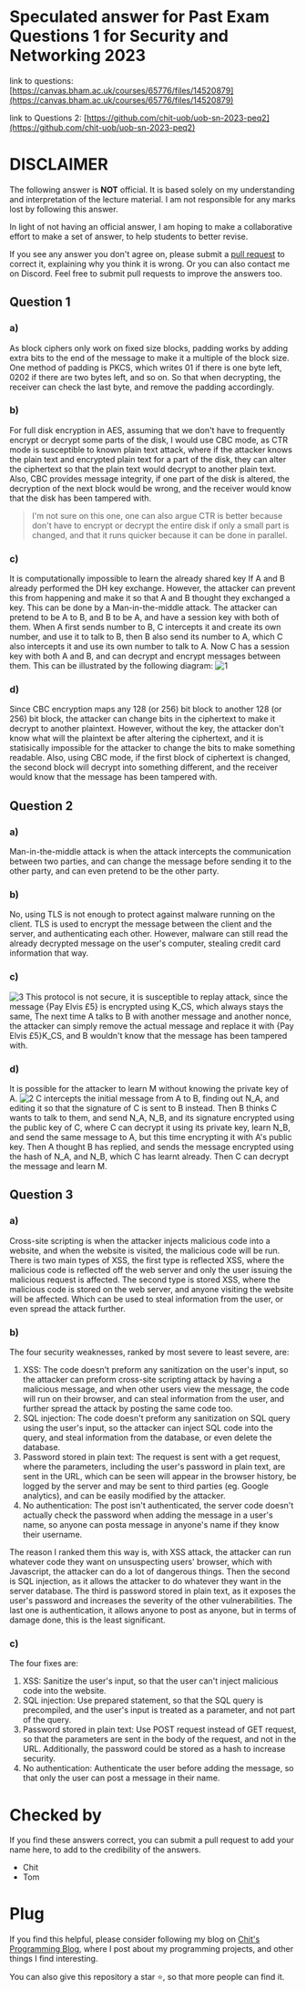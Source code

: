 # Speculated answer for Past Exam Questions 1 for Security and Networking 2023
link to questions: [https://canvas.bham.ac.uk/courses/65776/files/14520879](https://canvas.bham.ac.uk/courses/65776/files/14520879)

link to Questions 2: [https://github.com/chit-uob/uob-sn-2023-peq2](https://github.com/chit-uob/uob-sn-2023-peq2)

# DISCLAIMER
The following answer is **NOT** official. It is based solely on my understanding and interpretation of the lecture material. I am not responsible for any marks lost by following this answer.

In light of not having an official answer, I am hoping to make a collaborative effort to make a set of answer, to help students to better revise.

If you see any answer you don't agree on, please submit a [pull request](https://docs.github.com/en/pull-requests/collaborating-with-pull-requests/proposing-changes-to-your-work-with-pull-requests/creating-a-pull-request) to correct it, explaining why you think it is wrong. Or you can also contact me on Discord. Feel free to submit pull requests to improve the answers too.

## Question 1
### a)
As block ciphers only work on fixed size blocks, padding works by adding extra bits to the end of the message to make it a multiple of the block size. One method of padding is PKCS, which writes 01 if there is one byte left, 0202 if there are two bytes left, and so on. So that when decrypting, the receiver can check the last byte, and remove the padding accordingly.

### b)
For full disk encryption in AES, assuming that we don't have to frequently encrypt or decrypt some parts of the disk, I would use CBC mode, as CTR mode is susceptible to known plain text attack, where if the attacker knows the plain text and encrypted plain text for a part of the disk, they can alter the ciphertext so that the plain text would decrypt to another plain text. Also, CBC provides message integrity, if one part of the disk is altered, the decryption of the next block would be wrong, and the receiver would know that the disk has been tampered with.
> I'm not sure on this one, one can also argue CTR is better because don't have to encrypt or decrypt the entire disk if only a small part is changed, and that it runs quicker because it can be done in parallel. 

### c)
It is computationally impossible to learn the already shared key If A and B already performed the DH key exchange. However, the attacker can prevent this from happening and make it so that A and B thought they exchanged a key. This can be done by a Man-in-the-middle attack. The attacker can pretend to be A to B, and B to be A, and have a session key with both of them. When A first sends number to B, C intercepts it and create its own number, and use it to talk to B, then B also send its number to A, which C also intercepts it and use its own number to talk to A. Now C has a session key with both A and B, and can decrypt and encrypt messages between them.
This can be illustrated by the following diagram:
![1](https://github.com/chit-uob/uob-sn-2023-peq1/blob/main/img/1.png?raw=true)

### d)
Since CBC encryption maps any 128 (or 256) bit block to another 128 (or 256) bit block, the attacker can change bits in the ciphertext to make it decrypt to another plaintext. However, without the key, the attacker don't know what will the plaintext be after altering the ciphertext, and it is statisically impossible for the attacker to change the bits to make something readable. Also, using CBC mode, if the first block of ciphertext is changed, the second block will decrypt into something different, and the receiver would know that the message has been tampered with.

## Question 2
### a)
Man-in-the-middle attack is when the attack intercepts the communication between two parties, and can change the message before sending it to the other party, and can even pretend to be the other party.

### b)
No, using TLS is not enough to protect against malware running on the client. TLS is used to encrypt the message between the client and the server, and authenticating each other. However, malware can still read the already decrypted message on the user's computer, stealing credit card information that way.

### c)
![3](http://github.com/chit-uob/uob-sn-2023-peq1/blob/main/img/3.jpg?raw=true)
This protocol is not secure, it is susceptible to replay attack, since the message {Pay Elvis £5} is encrypted using K_CS, which always stays the same, The next time A talks to B with another message and another nonce, the attacker can simply remove the actual message and replace it with {Pay Elvis £5}K_CS, and B wouldn't know that the message has been tampered with.

### d)
It is possible for the attacker to learn M without knowing the private key of A.
![2](https://github.com/chit-uob/uob-sn-2023-peq1/blob/main/img/2.png?raw=true)
C intercepts the initial message from A to B, finding out N_A, and editing it so that the signature of C is sent to B instead. Then B thinks C wants to talk to them, and send N_A, N_B, and its signature encrypted using the public key of C, where C can decrypt it using its private key, learn N_B, and send the same message to A, but this time encrypting it with A's public key. Then A thought B has replied, and sends the message encrypted using the hash of N_A, and N_B, which C has learnt already. Then C can decrypt the message and learn M.

## Question 3
### a)
Cross-site scripting is when the attacker injects malicious code into a website, and when the website is visited, the malicious code will be run. There is two main types of XSS, the first type is reflected XSS, where the malicious code is reflected off the web server and only the user issuing the malicious request is affected. The second type is stored XSS, where the malicious code is stored on the web server, and anyone visiting the website will be affected. Which can be used to steal information from the user, or even spread the attack further.


### b)
The four security weaknesses, ranked by most severe to least severe, are:
1. XSS: The code doesn't preform any sanitization on the user's input, so the attacker can preform cross-site scripting attack by having a malicious message, and when other users view the message, the code will run on their browser, and can steal information from the user, and further spread the attack by posting the same code too.
2. SQL injection: The code doesn't preform any sanitization on SQL query using the user's input, so the attacker can inject SQL code into the query, and steal information from the database, or even delete the database.
3. Password stored in plain text: The request is sent with a get request, where the parameters, including the user's password in plain text, are sent in the URL, which can be seen will appear in the browser history, be logged by the server and may be sent to third parties (eg. Google analytics), and can be easily modified by the attacker.
4. No authentication: The post isn't authenticated, the server code doesn't actually check the password when adding the message in a user's name, so anyone can posta message in anyone's name if they know their username.

The reason I ranked them this way is, with XSS attack, the attacker can run whatever code they want on unsuspecting users' browser, which with Javascript, the attacker can do a lot of dangerous things. Then the second is SQL injection, as it allows the attacker to do whatever they want in the server database. The third is password stored in plain text, as it exposes the user's password and increases the severity of the other vulnerabilities. The last one is authentication, it allows anyone to post as anyone, but in terms of damage done, this is the least significant. 

### c)
The four fixes are:
1. XSS: Sanitize the user's input, so that the user can't inject malicious code into the website.
2. SQL injection: Use prepared statement, so that the SQL query is precompiled, and the user's input is treated as a parameter, and not part of the query.
3. Password stored in plain text: Use POST request instead of GET request, so that the parameters are sent in the body of the request, and not in the URL. Additionally, the password could be stored as a hash to increase security. 
4. No authentication: Authenticate the user before adding the message, so that only the user can post a message in their name.


# Checked by
If you find these answers correct, you can submit a pull request to add your name here, to add to the credibility of the answers.
- Chit
- Tom

# Plug
If you find this helpful, please consider following my blog on [Chit's Programming Blog](https://blog.cpbprojects.me), where I post about my programming projects, and other things I find interesting.

You can also give this repository a star ⭐, so that more people can find it.
